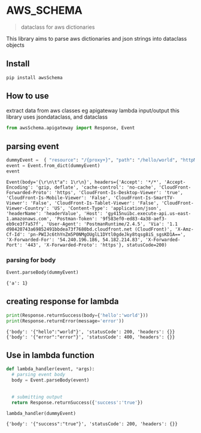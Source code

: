 # AWS_SCHEMA
> dataclass for aws dictionaries


This library aims to parse aws dictionaries and json strings into dataclass objects

## Install

`pip install awsSchema`

## How to use

extract data from aws classes eg apigateway lambda input/output
this library uses jsondataclass, and dataclass

```python
from awsSchema.apigateway import Response, Event
```

## parsing event

```python
dummyEvent =  { "resource": "/{proxy+}", "path": "/hello/world", "httpMethod": "POST", "headers": { "Accept": "*/*", "Accept-Encoding": "gzip, deflate", "cache-control": "no-cache", "CloudFront-Forwarded-Proto": "https", "CloudFront-Is-Desktop-Viewer": "true", "CloudFront-Is-Mobile-Viewer": "False", "CloudFront-Is-SmartTV-Viewer": "False", "CloudFront-Is-Tablet-Viewer": "False", "CloudFront-Viewer-Country": "US", "Content-Type": "application/json", "headerName": "headerValue", "Host": "gy415nuibc.execute-api.us-east-1.amazonaws.com", "Postman-Token": "9f583ef0-ed83-4a38-aef3-eb9ce3f7a57f", "User-Agent": "PostmanRuntime/2.4.5", "Via": "1.1 d98420743a69852491bbdea73f7680bd.cloudfront.net (CloudFront)", "X-Amz-Cf-Id": "pn-PWIJc6thYnZm5P0NMgOUglL1DYtl0gdeJky8tqsg8iS_sgsKD1A==", "X-Forwarded-For": "54.240.196.186, 54.182.214.83", "X-Forwarded-Port": "443", "X-Forwarded-Proto": "https" }, "multiValueHeaders":{ 'Accept':[ "*/*" ], 'Accept-Encoding':[ "gzip, deflate" ], 'cache-control':[ "no-cache" ], 'CloudFront-Forwarded-Proto':[ "https" ], 'CloudFront-Is-Desktop-Viewer':[ "true" ], 'CloudFront-Is-Mobile-Viewer':[ "False" ], 'CloudFront-Is-SmartTV-Viewer':[ "False" ], 'CloudFront-Is-Tablet-Viewer':[ "False" ], 'CloudFront-Viewer-Country':[ "US" ], '':[ "" ], 'Content-Type':[ "application/json" ], 'headerName':[ "headerValue" ], 'Host':[ "gy415nuibc.execute-api.us-east-1.amazonaws.com" ], 'Postman-Token':[ "9f583ef0-ed83-4a38-aef3-eb9ce3f7a57f" ], 'User-Agent':[ "PostmanRuntime/2.4.5" ], 'Via':[ "1.1 d98420743a69852491bbdea73f7680bd.cloudfront.net (CloudFront)" ], 'X-Amz-Cf-Id':[ "pn-PWIJc6thYnZm5P0NMgOUglL1DYtl0gdeJky8tqsg8iS_sgsKD1A==" ], 'X-Forwarded-For':[ "54.240.196.186, 54.182.214.83" ], 'X-Forwarded-Port':[ "443" ], 'X-Forwarded-Proto':[ "https" ] }, "queryStringParameters": { "name": "me", "multivalueName": "me" }, "multiValueQueryStringParameters":{ "name":[ "me" ], "multivalueName":[ "you", "me" ] }, "pathParameters": { "proxy": "hello/world" }, "stageVariables": { "stageVariableName": "stageVariableValue" }, "requestContext": { "accountId": "12345678912", "resourceId": "roq9wj", "stage": "testStage", "requestId": "deef4878-7910-11e6-8f14-25afc3e9ae33", "identity": { "cognitoIdentityPoolId": None, "accountId": None, "cognitoIdentityId": None, "caller": None, "apiKey": None, "sourceIp": "192.168.196.186", "cognitoAuthenticationType": None, "cognitoAuthenticationProvider": None, "userArn": None, "userAgent": "PostmanRuntime/2.4.5", "user": None }, "resourcePath": "/{proxy+}", "httpMethod": "POST", "apiId": "gy415nuibc" }, "body": "{\r\n\t\"a\": 1\r\n}", "isBase64Encoded": False }
event = Event.from_dict(dummyEvent)
event
```




    Event(body='{\r\n\t"a": 1\r\n}', headers={'Accept': '*/*', 'Accept-Encoding': 'gzip, deflate', 'cache-control': 'no-cache', 'CloudFront-Forwarded-Proto': 'https', 'CloudFront-Is-Desktop-Viewer': 'true', 'CloudFront-Is-Mobile-Viewer': 'False', 'CloudFront-Is-SmartTV-Viewer': 'False', 'CloudFront-Is-Tablet-Viewer': 'False', 'CloudFront-Viewer-Country': 'US', 'Content-Type': 'application/json', 'headerName': 'headerValue', 'Host': 'gy415nuibc.execute-api.us-east-1.amazonaws.com', 'Postman-Token': '9f583ef0-ed83-4a38-aef3-eb9ce3f7a57f', 'User-Agent': 'PostmanRuntime/2.4.5', 'Via': '1.1 d98420743a69852491bbdea73f7680bd.cloudfront.net (CloudFront)', 'X-Amz-Cf-Id': 'pn-PWIJc6thYnZm5P0NMgOUglL1DYtl0gdeJky8tqsg8iS_sgsKD1A==', 'X-Forwarded-For': '54.240.196.186, 54.182.214.83', 'X-Forwarded-Port': '443', 'X-Forwarded-Proto': 'https'}, statusCode=200)



### parsing for body

```python
Event.parseBody(dummyEvent)
```




    {'a': 1}



## creating response for lambda

```python
print(Response.returnSuccess(body={'hello':'world'}))
print(Response.returnError(message='error'))
```

    {'body': '{"hello":"world"}', 'statusCode': 200, 'headers': {}}
    {'body': '{"error":"error"}', 'statusCode': 400, 'headers': {}}


## Use in lambda function

```python
def lambda_handler(event, *args):
  # parsing event body
  body = Event.parseBody(event)
  
  
  # submitting output
  return Response.returnSuccess({'success':'true'})

lambda_handler(dummyEvent)
```




    {'body': '{"success":"true"}', 'statusCode': 200, 'headers': {}}


